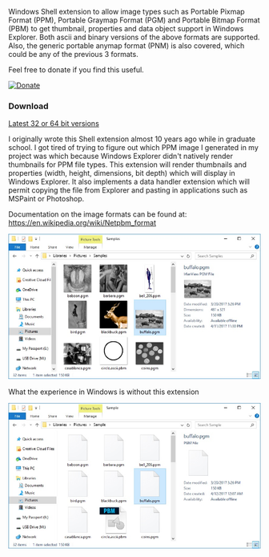 Windows Shell extension to allow image types such as Portable Pixmap Format (PPM), Portable Graymap Format (PGM) and Portable Bitmap Format (PBM) to get thumbnail, properties and data object support in Windows Explorer.  Both ascii and binary versions of the above formats are supported.  Also, the generic portable anymap format (PNM) is also covered, which could be any of the previous 3 formats.

Feel free to donate if you find this useful.

[![Donate](https://www.paypalobjects.com/en_US/i/btn/btn_donate_LG.gif)](https://www.paypal.com/cgi-bin/webscr?cmd=_donations&business=727QPFYPDHRKU&lc=US&item_name=Chris%20Davis&currency_code=USD&bn=PP%2dDonationsBF%3abtn_donateCC_LG%2egif%3aNonHosted)

### Download
[Latest 32 or 64 bit versions](https://github.com/chrdavis/PIFShellExtensions/releases/latest)

I originally wrote this Shell extension almost 10 years ago while in graduate school.  I got tired of trying to figure out which PPM image I generated in my project was which because Windows Explorer didn't natively render thumbnails for PPM file types.  This extension will render thumbnails and properties (width, height, dimensions, bit depth) which will display in Windows Explorer.  It also implements a data handler extension which will permit copying the file from Explorer and pasting in applications such as MSPaint or Photoshop.  

Documentation on the image formats can be found at: https://en.wikipedia.org/wiki/Netpbm_format 

![Image description](/images/PIFShellExtensionDemo2.jpg)

What the experience in Windows is without this extension

![Image description](/images/PIFShellExtensionDemo2_before.jpg)
